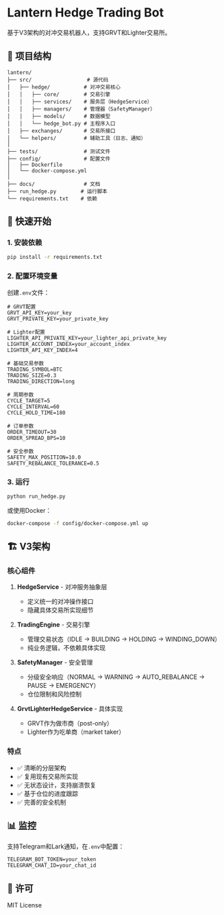 # Lantern Hedge Trading Bot

基于V3架构的对冲交易机器人，支持GRVT和Lighter交易所。

## 📁 项目结构

```
lantern/
├── src/                  # 源代码
│   ├── hedge/           # 对冲交易核心
│   │   ├── core/        # 交易引擎
│   │   ├── services/    # 服务层（HedgeService）
│   │   ├── managers/    # 管理器（SafetyManager）
│   │   ├── models/      # 数据模型
│   │   └── hedge_bot.py # 主程序入口
│   ├── exchanges/       # 交易所接口
│   └── helpers/         # 辅助工具（日志、通知）
│
├── tests/               # 测试文件
├── config/              # 配置文件
│   ├── Dockerfile
│   └── docker-compose.yml
│
├── docs/                # 文档
├── run_hedge.py        # 运行脚本
└── requirements.txt    # 依赖
```

## 🚀 快速开始

### 1. 安装依赖

```bash
pip install -r requirements.txt
```

### 2. 配置环境变量

创建`.env`文件：

```env
# GRVT配置
GRVT_API_KEY=your_key
GRVT_PRIVATE_KEY=your_private_key

# Lighter配置
LIGHTER_API_PRIVATE_KEY=your_lighter_api_private_key
LIGHTER_ACCOUNT_INDEX=your_account_index
LIGHTER_API_KEY_INDEX=4

# 基础交易参数
TRADING_SYMBOL=BTC
TRADING_SIZE=0.3
TRADING_DIRECTION=long

# 周期参数
CYCLE_TARGET=5
CYCLE_INTERVAL=60
CYCLE_HOLD_TIME=180

# 订单参数
ORDER_TIMEOUT=30
ORDER_SPREAD_BPS=10

# 安全参数
SAFETY_MAX_POSITION=10.0
SAFETY_REBALANCE_TOLERANCE=0.5
```

### 3. 运行

```bash
python run_hedge.py
```

或使用Docker：

```bash
docker-compose -f config/docker-compose.yml up
```

## 🏗️ V3架构

### 核心组件

1. **HedgeService** - 对冲服务抽象层
   - 定义统一的对冲操作接口
   - 隐藏具体交易所实现细节

2. **TradingEngine** - 交易引擎
   - 管理交易状态（IDLE → BUILDING → HOLDING → WINDING_DOWN）
   - 纯业务逻辑，不依赖具体实现

3. **SafetyManager** - 安全管理
   - 分级安全响应（NORMAL → WARNING → AUTO_REBALANCE → PAUSE → EMERGENCY）
   - 仓位限制和风险控制

4. **GrvtLighterHedgeService** - 具体实现
   - GRVT作为做市商（post-only）
   - Lighter作为吃单商（market taker）

### 特点

- ✅ 清晰的分层架构
- ✅ 复用现有交易所实现
- ✅ 无状态设计，支持崩溃恢复
- ✅ 基于仓位的进度跟踪
- ✅ 完善的安全机制

## 📊 监控

支持Telegram和Lark通知，在`.env`中配置：

```env
TELEGRAM_BOT_TOKEN=your_token
TELEGRAM_CHAT_ID=your_chat_id
```

## 📝 许可

MIT License
